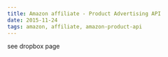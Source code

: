 ```yaml
---
title: Amazon affiliate - Product Advertising API
date: 2015-11-24
tags: amazon, affiliate, amazon-product-api
---
```



see dropbox page
